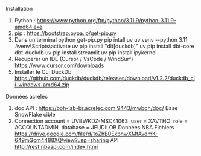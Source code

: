 Installation 

  1. Python : https://www.python.org/ftp/python/3.11.9/python-3.11.9-amd64.exe
  2. pip : https://bootstrap.pypa.io/get-pip.py
  3. Dans un terminal
             python get-pip.py
             pip intall uv
             uv venv --python 3.11
             .\venv\Scripts\activate
             uv pip install "dlt[duckdb]"
             uv pip install dbt-core dbt-duckdb
             uv pip install streamlit
             uv pip install ipykernel
  4. Recuperer un IDE (Cursor / VsCode / WindSurf)
             https://www.cursor.com/downloads
  5. Installer le CLI DuckDb
             https://github.com/duckdb/duckdb/releases/download/v1.2.2/duckdb_cli-windows-amd64.zip

Données acrelec
  1. doc API : https://boh-lab-br.acrelec.com:9443/mwboh/doc/
Base  SnowFlake cible
  2. Connection
        account = UVBWKDZ-MSC41063 
        user = XAVTHO 
        role = ACCOUNTADMIN 
        database = JEUDILOB
Données NBA
  Fichiers
        https://drive.google.com/file/d/1oZhB0ExbhwXMtAvdmK-649mGcm4488XQ/view?usp=sharing
  API    
        http://rest.nbaapi.com/index.html
    
